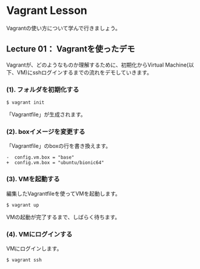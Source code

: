 # Vagrant Lesson

Vagrantの使い方について学んで行きましょう。

## Lecture 01： Vagrantを使ったデモ

Vagrantが、どのようなものか理解するために、初期化からVirtual Machine(以下、VM)にsshログインするまでの流れをデモしていきます。


### (1). フォルダを初期化する

```
$ vagrant init
```

「Vagrantfile」が生成されます。

### (2). boxイメージを変更する

「Vagrantfile」のboxの行を書き換えます。

```
-  config.vm.box = "base"
+  config.vm.box = "ubuntu/bionic64"
```

### (3). VMを起動する

編集したVagrantfileを使ってVMを起動します。

```
$ vagrant up
```

VMの起動が完了するまで、しばらく待ちます。

### (4). VMにログインする

VMにログインします。

```
$ vagrant ssh
```

